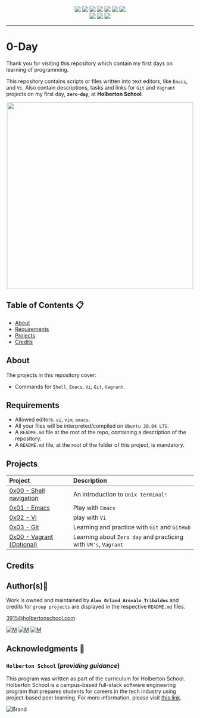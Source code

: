 <p align="center">
<img src="https://img.shields.io/badge/LINUX-darkgreen.svg"/>
<img src="https://img.shields.io/badge/Shell-ligthgreen.svg"/>
<img src="https://img.shields.io/badge/Emacs-purple.svg"/>
<img src="https://img.shields.io/badge/Vi-green.svg"/>
<img src="https://img.shields.io/badge/Git-orange.svg"/> 
<img src="https://img.shields.io/badge/Vagrant-blue.svg"/>
<img src="https://img.shields.io/badge/Markdown-black.svg"/><br>
<img src="https://img.shields.io/github/repo-size/Alexoat76/zero_day"/>
<img src="https://img.shields.io/github/languages/code-size/Alexoat76/zero_day.svg"/>
<img src="https://img.shields.io/github/last-commit/Alexoat76/zero_day?style=round-square"/>	
</p>

---

# 0-Day

Thank you for visiting this repository which contain my first days on learning of programming. <br>

This repository contains scripts or files written into text editors, like `Emacs`, and `Vi`. Also contain descriptions, tasks and links for `Git` and `Vagrant` projects on my first day, **`zero-day`**, at **Holberton School**. <br>


<p align="center">
  <img width="500"  
        src="https://media1.giphy.com/media/zXmbOaTpbY6mA/200.gif"
  >
</p>	

## Table of Contents :clipboard:

* [About](#about)
* [Requirements](#requirements)
* [Projects](#projects)
* [Credits](#credits)

## About
The projects in this repository cover:

- Commands for `Shell`, `Emacs`, `Vi`, `Git`, `Vagrant`.

## Requirements

* Allowed editors: `vi`, `vim`, `emacs`. </div>
* All your files will be interpreted/compiled on `Ubuntu 20.04 LTS`.
* A `README.md` file at the root of the repo, containing a description of the repository.
* A `README.md` file, at the root of the folder of this project, is mandatory.

## Projects

<p align="center">
  
| Project | Description |
| :--- | :--- |
| [0x00 - Shell navigation](./0x00-shell_navigation) | An introduction to `Unix terminal!` |
| [0x01 - Emacs](./0x01-emacs) | Play with `Emacs`  |
| [0x02 - Vi](./0x02-vi) | play with `Vi` |
| [0x03 - Git](./0x03-git) | Learning and practice with `Git` and `GitHub` |
| [0x00 - Vagrant (Optional)](./0x00-vagrant) | Learning about `Zero day` and practicing with `VM's`, `Vagrant`  |


## Credits

## Author(s):blue_book:

Work is owned and maintained by 
	**`Alex Orland Arévalo Tribaldos`**  and credits for `group projects` are displayed in the respective `README.md` files.

<3915@holbertonschool.com>
	
[![M](https://upload.wikimedia.org/wikipedia/commons/thumb/9/91/Octicons-mark-github.svg/25px-Octicons-mark-github.svg.png)](https://github.com/Alexoat76)
[![M](https://upload.wikimedia.org/wikipedia/fr/thumb/c/c8/Twitter_Bird.svg/25px-Twitter_Bird.svg.png)](https://twitter.com/aoarevalot)
[![M](https://upload.wikimedia.org/wikipedia/commons/thumb/c/ca/LinkedIn_logo_initials.png/25px-LinkedIn_logo_initials.png)](https://www.linkedin.com/in/Alexoat76/)



## Acknowledgments :mega: 

### **`Holberton School`** (*providing guidance*)
	
This program was written as part of the curriculum for Holberton School.
Holberton School is a campus-based full-stack software engineering program
that prepares students for careers in the tech industry using project-based
peer learning. For more information,  please visit [this link](https://www.holbertonschool.com/).

![Brand](https://assets.website-files.com/6105315644a26f77912a1ada/610540e8b4cd6969794fe673_Holberton_School_logo-04-04.svg)
